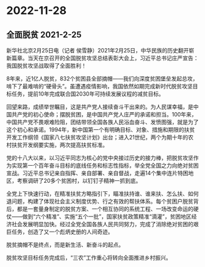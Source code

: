 # 2022-11-28
## 全面脱贫 2021-2-25
新华社北京2月25日电（记者 侯雪静）2021年2月25日，中华民族的历史翻开崭新篇章。当天在京召开的全国脱贫攻坚总结表彰大会上，习近平总书记庄严宣告：我国脱贫攻坚战取得了全面胜利！

8年来，近1亿人脱贫，832个贫困县全部摘帽——我们向深度贫困堡垒发起总攻，啃下了最难啃的“硬骨头”。虽遭遇疫情影响，我国依然如期完成新时代脱贫攻坚目标任务，提前10年完成联合国2030年可持续发展议程的减贫目标。

回望来路，成绩举世瞩目，这是共产党人接续奋斗干出来的。为人民谋幸福，是中国共产党的初心使命；摆脱贫困，是中国共产党人庄严的承诺和担当。100年来，中国共产党不畏艰难险阻，团结带领全国各族人民浴血奋斗、发愤图强，就是为了这个初心和承诺。1994年，新中国第一个有明确目标、对象、措施和期限的扶贫开发工作纲领《国家八七扶贫攻坚计划》出台；进入21世纪，两个为期十年的农村扶贫开发纲要实施，两次提高扶贫标准。

党的十八大以来，以习近平同志为核心的党中央接过历史的接力棒，把脱贫攻坚作为实现第一个百年奋斗目标的底线任务和标志性指标，举全党全国之力向绝对贫困宣战。习近平总书记亲自指挥、亲自部署、亲自督战，走遍14个集中连片特困地区，考察调研了20多个贫困村，以钉钉子精神一抓到底。

全党上下快速行动，在精准扶贫方略指引下，瞄准扶持谁、谁来扶、怎么扶、如何退问题，构建了体现社会主义制度优势、行之有效的帮扶体系。每个贫困户脱贫背后，都是一套量身制定的脱贫方案、一个相互协同的系统工程、一场改变命运的硬仗——做到“六个精准”、实施“五个一批”，国家扶贫政策精准“滴灌”，贫困地区经济社会发展明显加快。经过全党全国各族人民共同努力，完成了消除绝对贫困的艰巨任务，创造了又一个彪炳史册的人间奇迹。

脱贫摘帽不是终点，而是新生活、新奋斗的起点。

脱贫攻坚目标任务完成后，“三农”工作重心将转向全面推进乡村振兴。


